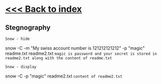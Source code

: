 # [<<< Back to index](../CEH_index.md)
## Stegnography


`Snow - hide`

snow -C -m "My swiss account number is 121212121212" -p "magic" readme.txt readme2.txt  `magic is password and your secret is stored in readme2.txt along with the content of readme.txt`

`Snow - display`

snow -C -p "magic" readme2.txt `content of readme2.txt`

